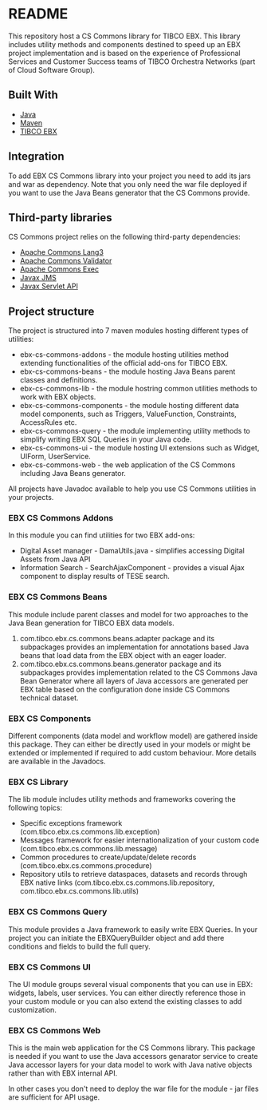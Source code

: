 # README #

This repository host a CS Commons library for TIBCO EBX.
This library includes utility methods and components destined to speed up an EBX project implementation and is based on the experience of Professional Services and Customer Success teams of TIBCO Orchestra Networks (part of Cloud Software Group).

## Built With

* [Java](https://www.java.com)
* [Maven](https://maven.apache.org/)
* [TIBCO EBX](https://docs.tibco.com/pub/ebx/latest/doc/html/en/index.html)

## Integration ##

To add EBX CS Commons library into your project you need to add its jars and war as dependency.
Note that you only need the war file deployed if you want to use the Java Beans generator that the CS Commons provide.

## Third-party libraries ##

CS Commons project relies on the following third-party dependencies: 

- [Apache Commons Lang3](https://commons.apache.org/proper/commons-lang/)
- [Apache Commons Validator](https://commons.apache.org/proper/commons-validator/)
- [Apache Commons Exec](https://commons.apache.org/proper/commons-exec/)
- [Javax JMS](https://mvnrepository.com/artifact/javax.jms)
- [Javax Servlet API](https://mvnrepository.com/artifact/javax.servlet/javax.servlet-api)


## Project structure ##

The project is structured into 7 maven modules hosting different types of utilities:
- ebx-cs-commons-addons - the module hosting utilities method extending functionalities of the official add-ons for TIBCO EBX.
- ebx-cs-commons-beans - the module hosting Java Beans parent classes and definitions.
- ebx-cs-commons-lib - the module hostring common utilities methods to work with EBX objects.
- ebx-cs-commons-components - the module hosting different data model components, such as Triggers, ValueFunction, Constraints, AccessRules etc.
- ebx-cs-commons-query - the module implementing utility methods to simplify writing EBX SQL Queries in your Java code.
- ebx-cs-commons-ui - the module hosting UI extensions such as Widget, UIForm, UserService.
- ebx-cs-commons-web - the web application of the CS Commons including Java Beans generator.

All projects have Javadoc available to help you use CS Commons utilities in your projects.

### EBX CS Commons Addons ###

In this module you can find utilities for two EBX add-ons: 

- Digital Asset manager - DamaUtils.java - simplifies accessing Digital Assets from Java API
- Information Search - SearchAjaxComponent - provides a visual Ajax component to display results of TESE search. 

### EBX CS Commons Beans ###

This module include parent classes and model for two approaches to the Java Bean generation for TIBCO EBX data models.
1. com.tibco.ebx.cs.commons.beans.adapter package and its subpackages provides an implementation for annotations based Java beans that load data from the EBX object with an eager loader. 
2. com.tibco.ebx.cs.commons.beans.generator package and its subpackages provides implementation related to the CS Commons Java Bean Generator where all layers of Java accessors are generated per EBX table based on the configuration done inside CS Commons technical dataset.

### EBX CS Components ###

Different components (data model and workflow model) are gathered inside this package. They can either be directly used in your models or might be extended or implemented if required to add custom behaviour. 
More details are available in the Javadocs.

### EBX CS Library ###

The lib module includes utility methods and frameworks covering the following topics:

- Specific exceptions framework (com.tibco.ebx.cs.commons.lib.exception)
- Messages framework for easier internationalization of your custom code (com.tibco.ebx.cs.commons.lib.message)
- Common procedures to create/update/delete records (com.tibco.ebx.cs.commons.procedure)
- Repository utils to retrieve dataspaces, datasets and records through EBX native links (com.tibco.ebx.cs.commons.lib.repository, com.tibco.ebx.cs.commons.lib.utils)

### EBX CS Commons Query ###

This module provides a Java framework to easily write EBX Queries.
In your project you can initiate the EBXQueryBuilder object and add there conditions and fields to build the full query. 

### EBX CS Commons UI ###

The UI module groups several visual components that you can use in EBX: widgets, labels, user services. 
You can either directly reference those in your custom module or you can also extend the existing classes to add customization. 

### EBX CS Commons Web ###

This is the main web application for the CS Commons library. 
This package is needed if you want to use the Java accessors genarator service to create Java accessor layers for your data model to work with Java native objects rather than with EBX internal API. 

In other cases you don't need to deploy the war file for the module - jar files are sufficient for API usage.
